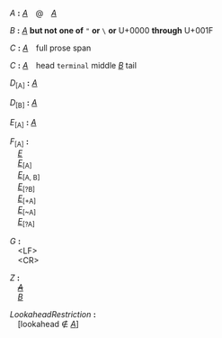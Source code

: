 &emsp;&emsp;<a name="A"></a>*A* **:** <a name="A-koip6u6z"></a>*[A](#A)*&emsp;@&emsp;*[A](#A)*  
  
&emsp;&emsp;<a name="B"></a>*B* **:** <a name="B-4pymww4p"></a>*[A](#A)* **but not** **one of** `` " `` **or** `` \ `` **or** U+0000 **through** U+001F  
  
&emsp;&emsp;<a name="C"></a>*C* **:** <a name="C-9yo6c3yb"></a>*[A](#A)*&emsp;full prose span  
  
&emsp;&emsp;<a name="C"></a>*C* **:** <a name="C-70h-usrr"></a>*[A](#A)*&emsp;head `` terminal `` middle *[B](#B)* tail  
  
&emsp;&emsp;<a name="D"></a>*D*<sub>[A]</sub> **:** <a name="D-bc1m4j2i"></a>*[A](#A)*  
  
&emsp;&emsp;<a name="D"></a>*D*<sub>[B]</sub> **:** <a name="D-bc1m4j2i"></a>*[A](#A)*  
  
&emsp;&emsp;<a name="E"></a>*E*<sub>[A]</sub> **:** <a name="E-bc1m4j2i"></a>*[A](#A)*  
  
&emsp;&emsp;<a name="F"></a>*F*<sub>[A]</sub> **:**  
&emsp;&emsp;&emsp;<a name="F-4bhk3t-r"></a>*[E](#E)*  
&emsp;&emsp;&emsp;<a name="F-u4qey64p"></a>*[E](#E)*<sub>[A]</sub>  
&emsp;&emsp;&emsp;<a name="F-0xdcmuxp"></a>*[E](#E)*<sub>[A, B]</sub>  
&emsp;&emsp;&emsp;<a name="F-gojyqmcs"></a>*[E](#E)*<sub>[?B]</sub>  
&emsp;&emsp;&emsp;<a name="F-oxftk2ph"></a>*[E](#E)*<sub>[+A]</sub>  
&emsp;&emsp;&emsp;<a name="F-0ca7njfp"></a>*[E](#E)*<sub>[~A]</sub>  
&emsp;&emsp;&emsp;<a name="F-nuhwr28z"></a>*[E](#E)*<sub>[?A]</sub>  
  
&emsp;&emsp;<a name="G"></a>*G* **:**  
&emsp;&emsp;&emsp;<a name="G-3xikxner"></a>&lt;LF&gt;  
&emsp;&emsp;&emsp;<a name="G-a7rpygnd"></a>&lt;CR&gt;  
  
&emsp;&emsp;<a name="Z"></a>*Z* **:**  
&emsp;&emsp;&emsp;<del><a name="Z-bc1m4j2i"></a>*[A](#A)*</del>  
&emsp;&emsp;&emsp;<ins><a name="Z-rk8ohfwl"></a>*[B](#B)*</ins>  
  
&emsp;&emsp;<a name="LookaheadRestriction"></a>*LookaheadRestriction* **:**  
&emsp;&emsp;&emsp;<a name="LookaheadRestriction-xbai9nz7"></a>[lookahead ∉ *[A](#A)*]  
  
